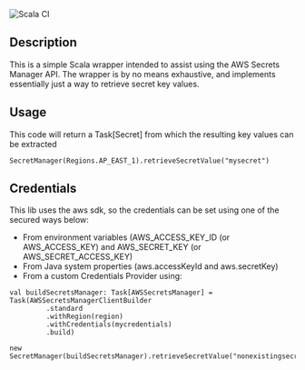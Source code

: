 ![Scala CI](https://github.com/eduardohl/aws-secretsmanager/workflows/Scala%20CI/badge.svg?branch=master)

## Description
This is a simple Scala wrapper intended to assist using the AWS Secrets Manager API.
The wrapper is by no means exhaustive, and implements essentially just a way to retrieve secret key values.

## Usage
This code will return a Task[Secret] from which the resulting key values can be extracted
```
SecretManager(Regions.AP_EAST_1).retrieveSecretValue("mysecret")
```

## Credentials
This lib uses the aws sdk, so the credentials can be set using one of the secured ways below:
- From environment variables (AWS_ACCESS_KEY_ID (or AWS_ACCESS_KEY) and AWS_SECRET_KEY (or AWS_SECRET_ACCESS_KEY)
- From Java system properties (aws.accessKeyId and aws.secretKey)
- From a custom Credentials Provider using:

```  
val buildSecretsManager: Task[AWSSecretsManager] = Task(AWSSecretsManagerClientBuilder
         .standard
         .withRegion(region)
         .withCredentials(mycredentials)
         .build)
         
new SecretManager(buildSecretsManager).retrieveSecretValue("nonexistingsecret")
```